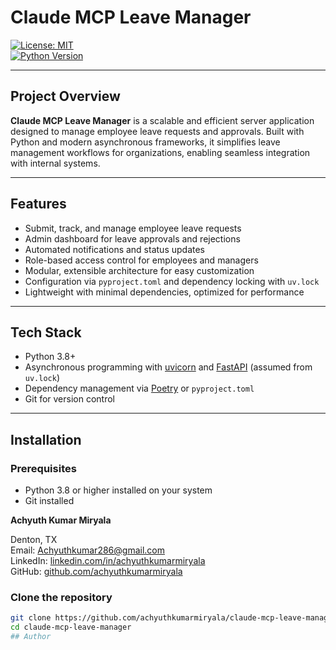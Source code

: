 # Claude MCP Leave Manager

[![License: MIT](https://img.shields.io/badge/License-MIT-blue.svg)](LICENSE)  
[![Python Version](https://img.shields.io/badge/python-3.8%2B-blue.svg)](https://www.python.org/downloads/)

---

## Project Overview

**Claude MCP Leave Manager** is a scalable and efficient server application designed to manage employee leave requests and approvals. Built with Python and modern asynchronous frameworks, it simplifies leave management workflows for organizations, enabling seamless integration with internal systems.

---

## Features

- Submit, track, and manage employee leave requests
- Admin dashboard for leave approvals and rejections
- Automated notifications and status updates
- Role-based access control for employees and managers
- Modular, extensible architecture for easy customization
- Configuration via `pyproject.toml` and dependency locking with `uv.lock`
- Lightweight with minimal dependencies, optimized for performance

---

## Tech Stack

- Python 3.8+  
- Asynchronous programming with [uvicorn](https://www.uvicorn.org/) and [FastAPI](https://fastapi.tiangolo.com/) (assumed from `uv.lock`)  
- Dependency management via [Poetry](https://python-poetry.org/) or `pyproject.toml`  
- Git for version control

---

## Installation

### Prerequisites

- Python 3.8 or higher installed on your system  
- Git installed

**Achyuth Kumar Miryala**  

Denton, TX  
Email: Achyuthkumar286@gmail.com  
LinkedIn: [linkedin.com/in/achyuthkumarmiryala](https://www.linkedin.com/in/achyuthkumarmiryala/)  
GitHub: [github.com/achyuthkumarmiryala](https://github.com/achyuthkumarmiryala) 

### Clone the repository

```bash
git clone https://github.com/achyuthkumarmiryala/claude-mcp-leave-manager.git
cd claude-mcp-leave-manager
## Author


